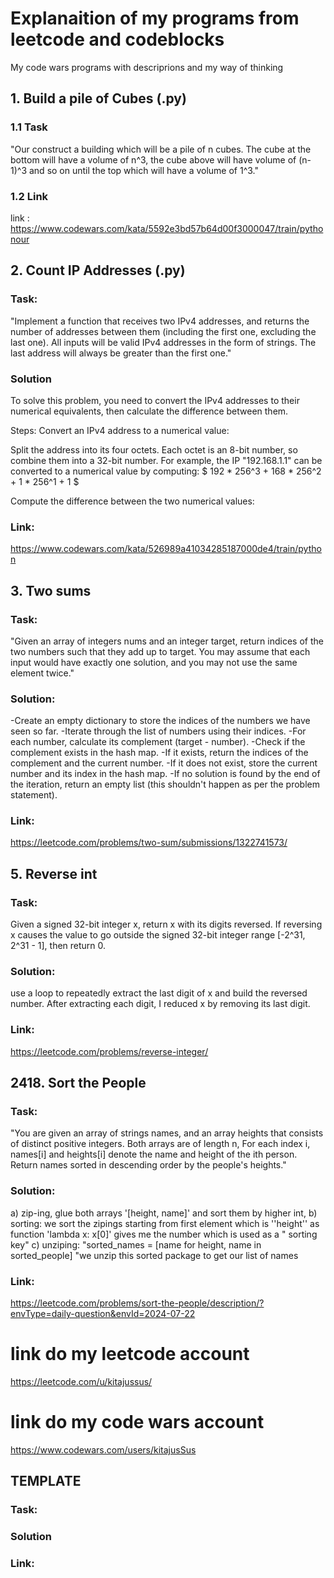 # Explanaition of my programs from leetcode and codeblocks
My code wars programs with descriprions and my way of thinking

## 1.  Build a pile of Cubes (.py)

### 1.1 Task
"Our construct a building which will be a pile of n cubes. The cube at the bottom will have a volume of n^3, the cube above will have volume of (n-1)^3 and so on until the top which will have a volume of 1^3."
### 1.2 Link 
link : https://www.codewars.com/kata/5592e3bd57b64d00f3000047/train/pythonour 
## 2. Count IP Addresses (.py)
### Task:
"Implement a function that receives two IPv4 addresses, and returns the number of addresses between them (including the first one, excluding the last one).
All inputs will be valid IPv4 addresses in the form of strings. The last address will always be greater than the first one."

### Solution 
To solve this problem, you need to convert the IPv4 addresses to their numerical equivalents, then calculate the difference between them.

Steps:
Convert an IPv4 address to a numerical value:

Split the address into its four octets.
Each octet is an 8-bit number, so combine them into a 32-bit number.
For example, the IP "192.168.1.1" can be converted to a numerical value by computing:
$ 192 * 256^3 + 168 * 256^2 + 1 * 256^1 + 1 $
 
Compute the difference between the two numerical values:

### Link:
https://www.codewars.com/kata/526989a41034285187000de4/train/python
## 3. Two sums
### Task:
"Given an array of integers nums and an integer target, return indices of the two numbers such that they add up to target.
You may assume that each input would have exactly one solution, and you may not use the same element twice."
### Solution:
-Create an empty dictionary to store the indices of the numbers we have seen so far.
-Iterate through the list of numbers using their indices.
-For each number, calculate its complement (target - number).
-Check if the complement exists in the hash map.
-If it exists, return the indices of the complement and the current number.
-If it does not exist, store the current number and its index in the hash map.
-If no solution is found by the end of the iteration, return an empty list (this shouldn't happen as per the problem statement).
### Link:
https://leetcode.com/problems/two-sum/submissions/1322741573/
## 5. Reverse int
### Task:
Given a signed 32-bit integer x, return x with its digits reversed. If reversing x causes the value to go outside the signed 32-bit integer range [-2^31, 2^31 - 1], then return 0.
### Solution:

 use a loop to repeatedly extract the last digit of x and build the reversed number.
After extracting each digit, I reduced x by removing its last digit.
### Link:
https://leetcode.com/problems/reverse-integer/


## 2418. Sort the People
### Task: 
"You are given an array of strings names, and an array heights that consists of distinct positive integers. Both arrays are of length n, For each index i, names[i] and heights[i] denote the name and height of the ith person.
Return names sorted in descending order by the people's heights."
### Solution:
a) zip-ing, glue both arrays '[height, name]' and sort them by higher int, b) sorting: we sort the zipings starting from first element which is ''height'' as function 'lambda x: x[0]' gives me the number which is used as a " sorting key" 
c) unziping: "sorted_names = [name for height, name in sorted_people] "we unzip this sorted package  to get our list of names 
### Link:
https://leetcode.com/problems/sort-the-people/description/?envType=daily-question&envId=2024-07-22

# link do my leetcode account
https://leetcode.com/u/kitajussus/
# link do my code wars account
https://www.codewars.com/users/kitajusSus


## TEMPLATE
### Task:
### Solution 
### Link:
